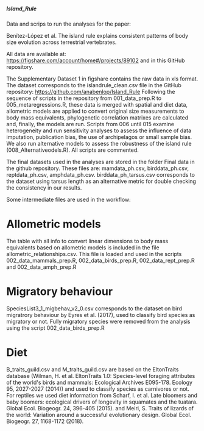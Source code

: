 ##### Island_Rule ######
 Data and scrips to run the analyses for the paper: 
 
 Benítez-López et al. The island rule explains consistent patterns of body size evolution across terrestrial vertebrates.
 
 All data are available at: https://figshare.com/account/home#/projects/89102 and in this GitHub repository.
 
The Supplementary Dataset 1 in figshare contains the raw data in xls format. The dataset corresponds to the islandrule_clean.csv file in the GitHub repository: https://github.com/anabenlop/Island_Rule
Following the sequence of scripts in the repository from 001_data_prep.R to 005_metaregressions.R, these data is merged with spatial and diet data, allometric models are applied to convert
original size measurements to body mass equivalents, phylogenetic correlation matrixes are calculated and, finally, the models are run. Scripts from 006 until 015 examine heterogeneity and run 
sensitivity analyses to assess the influence of data imputation, publication bias, the use of archipelagos or small sample bias. We also run alternative models to assess the robustness of the island rule (008_Alternativeodels.R).
All scripts are commented.
 
The final datasets used in the analyses are stored in the folder Final data in the github repository. These files are: mamdata_ph.csv, birddata_ph.csv, reptdata_ph.csv, amphdata_ph.csv.
birddata_ph_tarsus.csv corresponds to the dataset using tarsus length as an alternative metric for double checking the consistency in our results.

Some intermediate files are used in the workflow:

# Allometric models
The table with all info to convert linear dimensions to body mass equivalents based on allometric models is included in the file allometric_relationships.csv. This file is loaded and used in the scripts
002_data_mammals_prep.R, 002_data_birds_prep.R, 002_data_rept_prep.R and 002_data_amph_prep.R 

# Migratory behaviour
SpeciesList3_1_migbehav_v2_0.csv corresponds to the dataset on bird migratrory behaviour by Eyres et al. (2017), used to classify bird species as migratory or not. Fully migratory species were removed from the
analysis using the script 002_data_birds_prep.R

# Diet
B_traits_guild.csv and M_traits_guild.csv are based on the EltonTraits database (Wilman, H. et al. EltonTraits 1.0: Species-level foraging attributes of the world's birds and mammals: Ecological Archives E095-178. Ecology 95, 2027-2027 (2014)) and used to classify species as carnivores or not. 
For reptiles we used diet information from Scharf, I. et al. Late bloomers and baby boomers: ecological drivers of longevity in squamates and the tuatara. Global Ecol. Biogeogr. 24, 396-405 (2015). and
Meiri, S. Traits of lizards of the world: Variation around a successful evolutionary design. Global Ecol. Biogeogr. 27, 1168-1172 (2018).